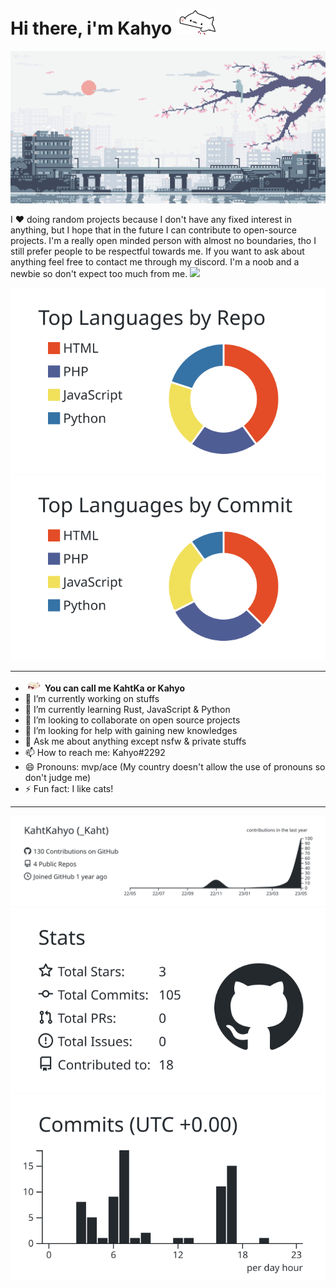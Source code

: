 # Hi there, i'm Kahyo [<img src='https://github.com/KahtKahyo/KahtKahyo/blob/master/bongo-cat-transparent.gif' alt='bongo cat img' height='40'>](https://www.youtube.com/watch?v=dQw4w9WgXcQ)
[![](https://github.com/KahtKahyo/KahtKahyo/blob/master/54f81331a9da88c623b96363fb0a4da1.gif)](https://www.youtube.com/watch?v=dQw4w9WgXcQ)

I ❤️ doing random projects because I don't have any fixed interest in anything, but I hope that in the future I can contribute to open-source projects. I'm a really open minded person with almost no boundaries, tho I still prefer people to be respectful towards me. If you want to ask about anything feel free to contact me through my discord. I'm a noob and a newbie so don't expect too much from me. <img src='https://github.com/KahtKahyo/KahtKahyo/blob/master/716vygnoaiwa1.gif' height="18"> 


[![](https://raw.githubusercontent.com/KahtKahyo/KahtKahyo/master/profile-summary-card-output/graywhite/1-repos-per-language.svg)](https://github.com/vn7n24fzkq/github-profile-summary-cards) [![](https://raw.githubusercontent.com/KahtKahyo/KahtKahyo/master/profile-summary-card-output/graywhite/2-most-commit-language.svg)](https://github.com/vn7n24fzkq/github-profile-summary-cards)
 
 ---
 
<!--
**KahtKahyo/KahtKahyo** is a ✨ _special_ ✨ repository because its `README.md` (this file) appears on your GitHub profile.

---

Here are some ideas to get you started: -->
- <img src='https://github.com/KahtKahyo/KahtKahyo/blob/master/oshi-no-ko-kana-arima.gif' height='18'> **You can call me KahtKa or Kahyo** 
- 🔭 I’m currently working on stuffs
- 🌱 I’m currently learning Rust, JavaScript & Python
- 👯 I’m looking to collaborate on open source projects
- 🤔 I’m looking for help with gaining new knowledges
- 💬 Ask me about anything except nsfw & private stuffs 
- 📫 How to reach me: Kahyo#2292
- 😄 Pronouns: mvp/ace (My country doesn't allow the use of pronouns so don't judge me)
- ⚡ Fun fact: I like cats!
---

<!-- | :bell: | Don't forget to modify the image (All of images are in `profile-summary-card-output` folder). | -->


[![](https://raw.githubusercontent.com/KahtKahyo/KahtKahyo/master/profile-summary-card-output/graywhite/0-profile-details.svg)](https://github.com/vn7n24fzkq/github-profile-summary-cards)
[![](https://raw.githubusercontent.com/KahtKahyo/KahtKahyo/master/profile-summary-card-output/graywhite/3-stats.svg)](https://github.com/vn7n24fzkq/github-profile-summary-cards) [![](https://raw.githubusercontent.com/KahtKahyo/KahtKahyo/master/profile-summary-card-output/graywhite/4-productive-time.svg)](https://github.com/vn7n24fzkq/github-profile-summary-cards)
 
